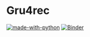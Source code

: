 # Gru4rec

[![made-with-python](https://img.shields.io/badge/Made%20with-Python-1f425f.svg)](https://www.python.org/) [![Binder](https://mybinder.org/badge_logo.svg)](https://mybinder.org/v2/gh/yahyaoui-elyes/Gru4rec/HEAD)
